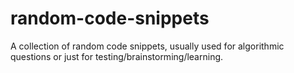 # random-code-snippets

A collection of random code snippets, usually used for algorithmic questions
or just for testing/brainstorming/learning.